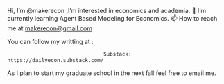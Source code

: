 Hi, I’m @makerecon ,I’m interested in economics and academia. 🌱 I’m currently learning Agent Based Modeling for Economics. 📫 How to reach me at makerecon@gmail.com

You can follow my writting at :
                                   
                                   Substack: https://dailyecon.substack.com/
                                   

As I plan to start my graduate school in the next fall feel free to email me.


<!---
makerecon/makerecon is a ✨ special ✨ repository because its `README.md` (this file) appears on your GitHub profile.
You can click the Preview link to take a look at your changes.
--->
